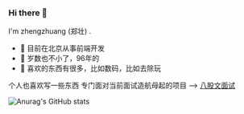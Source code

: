 ### Hi there 👋

I'm zhengzhuang (郑壮) .

- 🍒 目前在北京从事前端开发
- 🍋 岁数也不小了，96年的
- 📍 喜欢的东西有很多，比如数码，比如去除玩

个人也喜欢写一些东西
专门面对当前面试造航母起的项目 --> <a href='https://zhengzhuang96.github.io/web-interview/zh-CN' target='_blank'>八股文面试</a>

![Anurag's GitHub stats](https://github-readme-stats.vercel.app/api?username=zhengzhuang96&show_icons=true&theme=radical)



<!--
**zhengzhuang96/zhengzhuang96** is a ✨ _special_ ✨ repository because its `README.md` (this file) appears on your GitHub profile.

Here are some ideas to get you started:

- 🔭 I’m currently working on ...
- 🌱 I’m currently learning ...
- 👯 I’m looking to collaborate on ...
- 🤔 I’m looking for help with ...
- 💬 Ask me about ...
- 📫 How to reach me: ...
- 😄 Pronouns: ...
- ⚡ Fun fact: ...
-->

